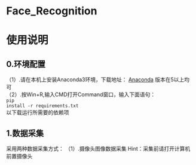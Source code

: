# Face_Recognition
# 使用说明

## 0.环境配置
（1）.请在本机上安装Anaconda3环境，下载地址：
[Anaconda](https://www.anaconda.com/download/)
版本在5以上均可
<br>
（2）.按Win+R,输入CMD打开Command窗口，输入下面语句：<br>
<code>pip install -r requirements.txt</code><br>
以下载运行所需要的依赖项

## 1.数据采集
采用两种数据采集方式：
（1）.摄像头图像数据采集
Hint：采集前请打开计算机前置摄像头
